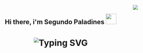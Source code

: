 <img align="right" src="https://visitor-badge.laobi.icu/badge?page_id=SegundoPaladines.SegundoPaladines"/>
<center>
    <div>
        <h2 align="center">Hi there, i'm Segundo Paladines <img src="https://media.giphy.com/media/hvRJCLFzcasrR4ia7z/giphy.gif" width="35"></h2>
        <h1 align="center">
            <img src="https://readme-typing-svg.herokuapp.com?font=Fira+Code&pause=1000&color=1C883B&repeat=false&width=435&lines=Welcome+to+my+repo" alt="Typing SVG" />
        </h1>
    </div>
</center>